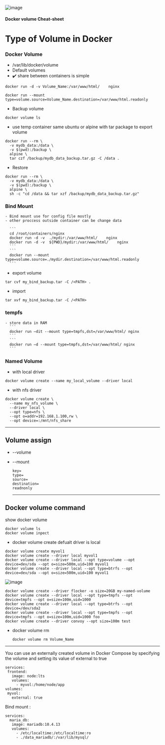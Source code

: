 ![image](https://github.com/rezaabedi1365/Devops/assets/117336743/440e69c6-d14d-4232-9bbd-aa35f64fbdd4)


#### Docker volume Cheat-sheet

# Type of Volume in Docker

### Docker Volume
- /var/lib/docker/volume
- Default volumes
- :heavy_check_mark: share between containers is simple
```     
docker run -d -v Volume_Name:/var/www/html/    nginx 
```

```
docker run --mount type=volume،source=Volume_Name،destination=/var/www/html،readonly
```

- Backup volume
```
docker volume ls
```
- use temp container same ubuntu or alpine with tar package to export volume
```
docker run --rm \
  -v mydb_data:/data \
  -v $(pwd):/backup \
  alpine \
  tar czf /backup/mydb_data_backup.tar.gz -C /data .

```
- Restore
```
docker run --rm \
  -v mydb_data:/data \
  -v $(pwd):/backup \
  alpine \
  sh -c "cd /data && tar xzf /backup/mydb_data_backup.tar.gz"
```

### Bind Mount
  	- Bind mount use for config file mostly
  	- other proccess outside container can be change data

      ```
      cd /root/containers/nginx
      docker run -d -v  ./mydir:/var/www/html/    nginx 
      docker run -d -v  ${PWD}/mydir:/var/www/html/    nginx 
  	  ```
  	  ```
  	  docker run --mount type=volume،source=./mydir،destination=/var/www/html،readonly 
      ```
- export volume
```
tar cvf my_bind_backup.tar -C /<PATH> .
```
- import
```
tar xvf my_bind_backup.tar -C /<PATH>
```

### tempfs
    - store data in RAM 
      ```
      docker run –dit --mount type=tmpfs,dst=/var/www/html/ nginx
      ```
      ```
      docker run –d --mount type=tmpfs,dst=/var/www/html/ nginx
      ```
### Named Volume
- with local driver
```
docker volume create --name my_local_volume --driver local
```
- with nfs driver
```
docker volume create \
  --name my_nfs_volume \
  --driver local \
  --opt type=nfs \
  --opt o=addr=192.168.1.100,rw \
  --opt device=:/mnt/nfs_share
```
------------------------------------------------------------------------
## Volume assign
* --volume
* --mount
    ```
    key=
    type=
    source=
    destination=
    readnonly
    ```

   --------------------------------------------------------------------------
## Docker volume command
show docker volume
```
docker volume ls
docker volume inpect
```
* docker volume create
defualt driver is local 
```
docker volume create myvol1
docker volume create --driver local myvol1
docker volume create --driver local --opt type=volume --opt device=dev/sda --opt o=size=500m,uid=100 myvol1
docker volume create --driver local --opt type=btrfs --opt device=dev/sda --opt o=size=500m,uid=100 myvol1
```
![image](https://github.com/rezaabedi1365/Devops/assets/117336743/d4bd8370-a1b3-4b32-bd89-7d50dfcfa5d0)

```  
docker volume create --driver flocker -o size=20GB my-named-volume
docker volume create --driver local --opt type=tmpfs --opt device=tmpfs --opt o=size=100m,uid=1000
docker volume create --driver local --opt type=btrfs --opt device=/dev/sda2
docker volume create --driver local --opt type=tmpfs --opt device=tmpfs --opt o=size=100m,uid=1000 foo
docker volume create --driver convoy --opt size=100m test
```
* docker volume rm
  ```
  docker volume rm Volume_Name
  ```
-------------------------------------------------------------------------------------
You can use an externally created volume in Docker Compose by specifying the volume and setting its value of external to true
 ```
services:
  frontend:
    image: node:lts
    volumes:
      - myvol:/home/node/app
volumes:
  myvol:
    external: true
 ```
Bind mount :
 ```
services:
   maria_db:
    image: mariadb:10.4.13
    volumes:
      - /etc/localtime:/etc/localtime:ro
      - ./data_mariadb/:/var/lib/mysql/
  ```
